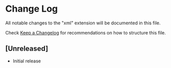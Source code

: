 # Change Log

All notable changes to the "xml" extension will be documented in this file.

Check [Keep a Changelog](http://keepachangelog.com/) for recommendations on how to structure this file.

## [Unreleased]

- Initial release